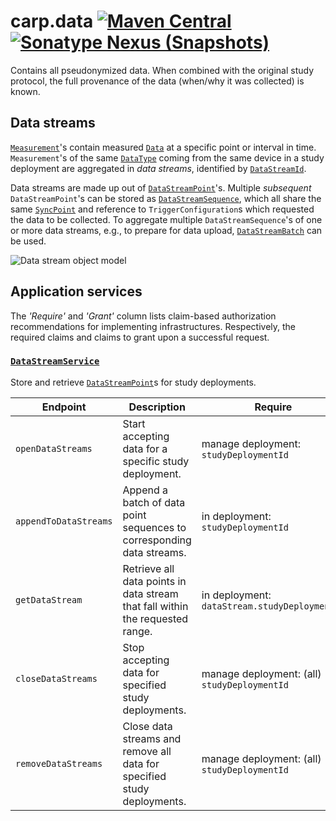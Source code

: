 # carp.data [![Maven Central](https://maven-badges.herokuapp.com/maven-central/dk.cachet.carp.data/carp.data.core/badge.svg?color=orange)](https://mvnrepository.com/artifact/dk.cachet.carp.data) [![Sonatype Nexus (Snapshots)](https://img.shields.io/nexus/s/dk.cachet.carp.data/carp.data.core?server=https%3A%2F%2Foss.sonatype.org)](https://oss.sonatype.org/content/repositories/snapshots/dk/cachet/carp/data/) 

Contains all pseudonymized data.
When combined with the original study protocol, the full provenance of the data (when/why it was collected) is known.

## Data streams

[`Measurement`](../carp.data.core/src/commonMain/kotlin/dk/cachet/carp/data/application/Measurement.kt)'s contain measured [`Data`](../carp.common/src/commonMain/kotlin/dk/cachet/carp/common/application/data/Data.kt) at a specific point or interval in time. 
`Measurement`'s of the same [`DataType`](../carp.common/src/commonMain/kotlin/dk/cachet/carp/common/application/data/DataType.kt) coming from the same device in a study deployment are aggregated in _data streams_, identified by [`DataStreamId`](../carp.data.core/src/commonMain/kotlin/dk/cachet/carp/data/application/DataStreamId.kt).

Data streams are made up out of [`DataStreamPoint`](../carp.data.core/src/commonMain/kotlin/dk/cachet/carp/data/application/DataStreamPoint.kt)'s.
Multiple _subsequent_ `DataStreamPoint`'s can be stored as [`DataStreamSequence`](../carp.data.core/src/commonMain/kotlin/dk/cachet/carp/data/application/DataStreamSequence.kt),
which all share the same [`SyncPoint`](../carp.data.core/src/commonMain/kotlin/dk/cachet/carp/data/application/SyncPoint.kt) and reference to `TriggerConfiguration`s which requested the data to be collected.
To aggregate multiple `DataStreamSequence`'s of one or more data streams, e.g., to prepare for data upload, [`DataStreamBatch`](../carp.data.core/src/commonMain/kotlin/dk/cachet/carp/data/application/DataStreamBatch.kt) can be used.

![Data stream object model](https://i.imgur.com/6dnuynT.png)

## Application services

The _'Require'_ and _'Grant'_ column lists claim-based authorization recommendations for implementing infrastructures.
Respectively, the required claims and claims to grant upon a successful request.

### [`DataStreamService`](../carp.data.core/src/commonMain/kotlin/dk/cachet/carp/data/application/DataStreamService.kt)

Store and retrieve [`DataStreamPoint`](../carp.data.core/src/commonMain/kotlin/dk/cachet/carp/data/application/DataStreamPoint.kt)s for study deployments.

| Endpoint | Description | Require | Grant |
| --- | --- | --- | --- |
| `openDataStreams` | Start accepting data for a specific study deployment. | manage deployment: `studyDeploymentId`| |
| `appendToDataStreams` | Append a batch of data point sequences to corresponding data streams. | in deployment: `studyDeploymentId` |  |
| `getDataStream` | Retrieve all data points in data stream that fall within the requested range. | in deployment: `dataStream.studyDeploymentId` | |
| `closeDataStreams` | Stop accepting data for specified study deployments. | manage deployment: (all) `studyDeploymentId` | |
| `removeDataStreams` | Close data streams and remove all data for specified study deployments. | manage deployment: (all) `studyDeploymentId` | | 
